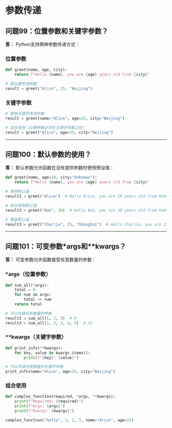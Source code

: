 # 参数传递

## 问题99：位置参数和关键字参数？

**答：**
Python支持两种参数传递方式：

### 位置参数
```python
def greet(name, age, city):
    return f"Hello {name}, you are {age} years old from {city}"

# 按位置传递参数
result = greet("Alice", 25, "Beijing")
```

### 关键字参数
```python
# 使用关键字传递参数
result = greet(name="Alice", age=25, city="Beijing")

# 混合使用（位置参数必须在关键字参数之前）
result = greet("Alice", age=25, city="Beijing")
```

---

## 问题100：默认参数的使用？

**答：**
默认参数允许函数在没有提供参数时使用预设值：

```python
def greet(name, age=18, city="Unknown"):
    return f"Hello {name}, you are {age} years old from {city}"

# 使用默认值
result1 = greet("Alice")  # Hello Alice, you are 18 years old from Unknown

# 部分使用默认值
result2 = greet("Bob", 30)  # Hello Bob, you are 30 years old from Unknown

# 覆盖默认值
result3 = greet("Charlie", 25, "Shanghai")  # Hello Charlie, you are 25 years old from Shanghai
```

---

## 问题101：可变参数*args和**kwargs？

**答：**
可变参数允许函数接受任意数量的参数：

### *args（位置参数）
```python
def sum_all(*args):
    total = 0
    for num in args:
        total += num
    return total

# 可以传递任意数量的参数
result1 = sum_all(1, 2, 3)  # 6
result2 = sum_all(1, 2, 3, 4, 5)  # 15
```

### **kwargs（关键字参数）
```python
def print_info(**kwargs):
    for key, value in kwargs.items():
        print(f"{key}: {value}")

# 可以传递任意数量的关键字参数
print_info(name="Alice", age=25, city="Beijing")
```

### 组合使用
```python
def complex_function(required, *args, **kwargs):
    print(f"Required: {required}")
    print(f"Args: {args}")
    print(f"Kwargs: {kwargs}")

complex_function("hello", 1, 2, 3, name="Alice", age=25)
```
